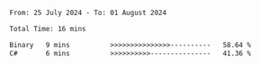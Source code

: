<!--START_SECTION:waka-->

```txt
From: 25 July 2024 - To: 01 August 2024

Total Time: 16 mins

Binary   9 mins          >>>>>>>>>>>>>>>----------   58.64 %
C#       6 mins          >>>>>>>>>>---------------   41.36 %
```

<!--END_SECTION:waka-->
